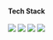 <div align='center'>
  <h4>Tech Stack</h4>
  <img src='https://img.shields.io/badge/python-100000?style=for-the-badge&logo=python&logoColor=white&labelColor=200FA0&color=8681A3' />
  <img src='https://img.shields.io/badge/pandas-100000?style=for-the-badge&logo=pandas&logoColor=white&labelColor=200FA0&color=8681A3' />
  <img src='https://img.shields.io/badge/numpy-100000?style=for-the-badge&logo=numpy&logoColor=white&labelColor=200FA0&color=8681A3' />
  <img src='https://img.shields.io/badge/sqlite3-100000?style=for-the-badge&logo=sqlite&logoColor=white&labelColor=200FA0&color=8681A3' />
</div>

